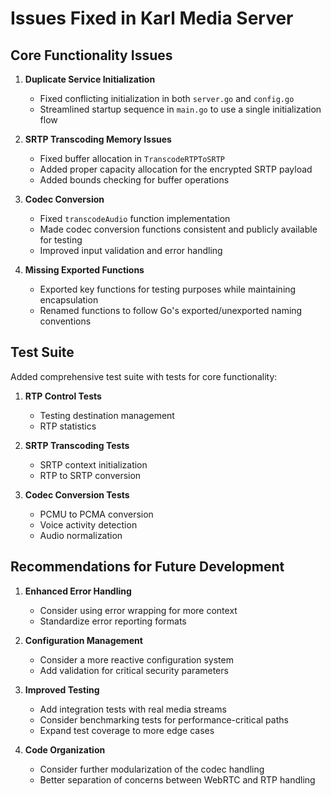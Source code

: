 # Issues Fixed in Karl Media Server

## Core Functionality Issues

1. **Duplicate Service Initialization**
   - Fixed conflicting initialization in both `server.go` and `config.go`
   - Streamlined startup sequence in `main.go` to use a single initialization flow

2. **SRTP Transcoding Memory Issues**
   - Fixed buffer allocation in `TranscodeRTPToSRTP`
   - Added proper capacity allocation for the encrypted SRTP payload
   - Added bounds checking for buffer operations

3. **Codec Conversion**
   - Fixed `transcodeAudio` function implementation
   - Made codec conversion functions consistent and publicly available for testing
   - Improved input validation and error handling

4. **Missing Exported Functions**
   - Exported key functions for testing purposes while maintaining encapsulation
   - Renamed functions to follow Go's exported/unexported naming conventions

## Test Suite

Added comprehensive test suite with tests for core functionality:

1. **RTP Control Tests**
   - Testing destination management
   - RTP statistics

2. **SRTP Transcoding Tests**
   - SRTP context initialization
   - RTP to SRTP conversion

3. **Codec Conversion Tests**
   - PCMU to PCMA conversion
   - Voice activity detection
   - Audio normalization

## Recommendations for Future Development

1. **Enhanced Error Handling**
   - Consider using error wrapping for more context
   - Standardize error reporting formats

2. **Configuration Management**
   - Consider a more reactive configuration system
   - Add validation for critical security parameters

3. **Improved Testing**
   - Add integration tests with real media streams
   - Consider benchmarking tests for performance-critical paths
   - Expand test coverage to more edge cases

4. **Code Organization**
   - Consider further modularization of the codec handling
   - Better separation of concerns between WebRTC and RTP handling